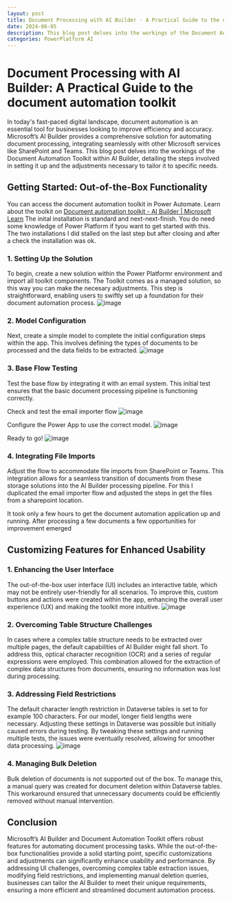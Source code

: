 ```yaml
---
layout: post
title: Document Processing with AI Builder - A Practical Guide to the document automation toolkit
date: 2024-06-05
description: This blog post delves into the workings of the Document Automation Toolkit within AI Builder, detailing the steps involved in setting it up and the adjustments necessary to tailor it to specific needs.
categories: PowerPlatform AI
---
```


# Document Processing with AI Builder: A Practical Guide to the document automation toolkit

In today's fast-paced digital landscape, document automation is an essential tool for businesses looking to improve efficiency and accuracy. Microsoft’s AI Builder provides a comprehensive solution for automating document processing, integrating seamlessly with other Microsoft services like SharePoint and Teams. This blog post delves into the workings of the Document Automation Toolkit within AI Builder, detailing the steps involved in setting it up and the adjustments necessary to tailor it to specific needs.

## Getting Started: Out-of-the-Box Functionality
You can access the document automation toolkit in Power Automate. Learn about the toolkit on [Document automation toolkit - AI Builder | Microsoft Learn](https://learn.microsoft.com/en-us/ai-builder/doc-automation) 
The inital installation is standard and next-next-finish. You do need some knowledge of Power Platform if tyou want to get started with this.  
The two installations I did stalled on the last step but after closing and after a check the installation was ok. 

### 1. Setting Up the Solution
To begin, create a new solution within the Power Platformr environment and import all toolkit components. The Toolkit comes as a managed solution, so this way you can make the necesary adjustments. This step is straightforward, enabling users to swiftly set up a foundation for their document automation process.
![image](https://github.com/dva81/dva81.github.io/assets/65031840/6f6d19a2-4ba8-48f5-b961-6a53b5bc43bf)

### 2. Model Configuration
Next, create a simple model to complete the initial configuration steps within the app. This involves defining the types of documents to be processed and the data fields to be extracted.
![image](https://github.com/dva81/dva81.github.io/assets/65031840/9eb347fd-6b54-44da-833c-067df788d422)

### 3. Base Flow Testing
Test the base flow by integrating it with an email system. This initial test ensures that the basic document processing pipeline is functioning correctly.

Check and test the email importer flow
![image](https://github.com/dva81/dva81.github.io/assets/65031840/70e4aa74-1942-475f-8547-48d6892ab21c)

Configure the Power App to use the correct model. 
![image](https://github.com/dva81/dva81.github.io/assets/65031840/4d4fd77b-46be-4219-9fa6-5b3ecc7425d4)

Ready to go!
![image](https://github.com/dva81/dva81.github.io/assets/65031840/6b63ee00-ae52-4057-967d-47efda211e02)



### 4. Integrating File Imports
Adjust the flow to accommodate file imports from SharePoint or Teams. This integration allows for a seamless transition of documents from these storage solutions into the AI Builder processing pipeline.
For this I duplicated the email importer flow and adjusted the steps in get the files from a sharepoint location. 

It took only a few hours to get the document automation application up and running. After processing a few documents a few opportunities for improvement emerged 

## Customizing Features for Enhanced Usability

### 1. Enhancing the User Interface
The out-of-the-box user interface (UI) includes an interactive table, which may not be entirely user-friendly for all scenarios. To improve this, custom buttons and actions were created within the app, enhancing the overall user experience (UX) and making the toolkit more intuitive.
![image](https://github.com/dva81/dva81.github.io/assets/65031840/22280ec1-a86a-48e5-9f5a-f66a4463c785)

### 2. Overcoming Table Structure Challenges
In cases where a complex table structure needs to be extracted over multiple pages, the default capabilities of AI Builder might fall short. To address this, optical character recognition (OCR) and a series of regular expressions were employed. This combination allowed for the extraction of complex data structures from documents, ensuring no information was lost during processing.

### 3. Addressing Field Restrictions
The default character length restriction in Dataverse tables is set to for example 100 characters. For our model, longer field lengths were necessary. Adjusting these settings in Dataverse was possible but initially caused errors during testing. By tweaking these settings and running multiple tests, the issues were eventually resolved, allowing for smoother data processing.
![image](https://github.com/dva81/dva81.github.io/assets/65031840/8d4fa078-950d-4176-a25f-3801a5f67ecd)

### 4. Managing Bulk Deletion
Bulk deletion of documents is not supported out of the box. To manage this, a manual query was created for document deletion within Dataverse tables. This workaround ensured that unnecessary documents could be efficiently removed without manual intervention.

## Conclusion

Microsoft’s AI Builder and Document Automation Toolkit offers robust features for automating document processing tasks. While the out-of-the-box functionalities provide a solid starting point, specific customizations and adjustments can significantly enhance usability and performance. By addressing UI challenges, overcoming complex table extraction issues, modifying field restrictions, and implementing manual deletion queries, businesses can tailor the AI Builder to meet their unique requirements, ensuring a more efficient and streamlined document automation process.

